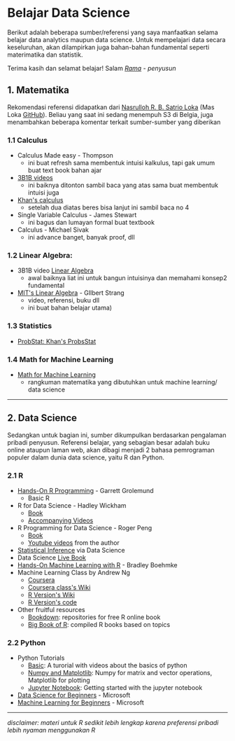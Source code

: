 # Belajar Data Science
Berikut adalah beberapa sumber/referensi yang saya manfaatkan selama belajar data analytics maupun data science. Untuk mempelajari data secara keseluruhan, akan dilampirkan juga bahan-bahan fundamental seperti materimatika dan statistik.

Terima kasih dan selamat belajar!
Salam
*[Rama](github.com/rizqrama) - penyusun*


## 1. Matematika
Rekomendasi referensi didapatkan dari [Nasrulloh R. B. Satrio Loka](https://scholar.google.com/citations?user=bA9vjiAAAAAJ&hl=en) (Mas Loka [GitHub](https://github.com/satrialoka)). Beliau yang saat ini sedang menempuh S3 di Belgia, juga menambahkan beberapa komentar terkait sumber-sumber yang diberikan


### 1.1 Calculus
- Calculus Made easy - Thompson
	- ini buat refresh sama membentuk intuisi kalkulus, tapi gak umum buat text book bahan ajar
- [3B1B videos](https://www.youtube.com/watch?v=WUvTyaaNkzM&list=PL0-GT3co4r2wlh6UHTUeQsrf3mlS2lk6x)
	- ini baiknya ditonton sambil baca yang atas sama buat membentuk intuisi juga
- [Khan's calculus](https://www.khanacademy.org/math/calculus-all-old)
	- setelah dua diatas beres bisa lanjut ini sambil baca no 4
- Single Variable Calculus - James Stewart
	- ini bagus dan lumayan formal buat textbook
- Calculus - Michael Sivak
	- ini advance banget, banyak proof, dll

### 1.2 Linear Algebra:
- 3B1B video [Linear Algebra](https://www.youtube.com/watch?v=fNk_zzaMoSs&list=PLZHQObOWTQDPD3MizzM2xVFitgF8hE_ab)
	- awal baiknya liat ini untuk bangun intuisinya dan memahami konsep2 fundamental
- [MIT's Linear Algebra](https://ocw.mit.edu/courses/mathematics/18-06sc-linear-algebra-fall-2011/) - GIlbert Strang
	- video, referensi, buku dll
	- ini buat bahan belajar utama)

### 1.3 Statistics
- [ProbStat: Khan's ProbsStat](https://www.khanacademy.org/math/statistics-probability)

### 1.4 Math for Machine Learning
- [Math for Machine Learning](https://mml-book.com/) 
	- rangkuman matematika yang dibutuhkan untuk machine learning/ data science

---

## 2. Data Science
Sedangkan untuk bagian ini, sumber dikumpulkan berdasarkan pengalaman pribadi penyusun. Referensi belajar, yang sebagian besar adalah buku online ataupun laman web, akan dibagi menjadi 2 bahasa pemrograman populer dalam dunia data science, yaitu R dan Python. 

### 2.1 R
- [Hands-On R Programming](https://rstudio-education.github.io/hopr/) - Garrett Grolemund
	- Basic R
- R for Data Science - Hadley Wickham
	- [Book](https://r4ds.had.co.nz)
	- [Accompanying Videos](https://youtube.com/playlist?list=PL3x6DOfs2NGglHEO3WBEaxiEZ0_ZiwZJi)
- R Programming for Data Science - Roger Peng
	- [Book](https://bookdown.org/rdpeng/rprogdatascience/)
	- [Youtube videos](https://www.youtube.com/@RogerPeng/videos) from the author
- [Statistical Inference](https://moderndive.netlify.app) via Data Science
- Data Science [Live Book](https://livebook.datascienceheroes.com)
- [Hands-On Machine Learning with R](https://bradleyboehmke.github.io/HOML/) - Bradley Boehmke
- Machine Learning Class by Andrew Ng
	- [Coursera](https://www.coursera.org/learn/machine-learning)
	- [Coursera class's Wiki](http://mlwiki.org/index.php/Machine_Learning_(coursera))
	- [R Version's Wiki](https://github.com/faridcher/machine-learning-course/wiki)
	- [R Version's code](https://github.com/faridcher/ml-course/tree/master/starter)
- Other fruitful resources
	- [Bookdown](https://bookdown.org/): repositories for free R online book
	- [Big Book of R](https://www.bigbookofr.com/index.html): compiled R books based on topics

### 2.2 Python
- Python Tutorials
	- [Basic](https://pythonprogramming.net/introduction-to-python-programming/): A turorial with videos about the basics of python 
	- [Numpy and Matplotlib](http://cs231n.github.io/python-numpy-tutorial/): Numpy for matrix and vector operations, Matplotlib for plotting
	- [Jupyter Notebook](https://medium.com/codingthesmartway-com-blog/getting-started-with-jupyter-notebook-for-python-4e7082bd5d46): Getting started with the jupyter notebook
- [Data Science for Beginners](https://github.com/microsoft/Data-Science-For-Beginners) - Microsoft
- [Machine Learning for Beginners](https://github.com/microsoft/ML-For-Beginners) - Microsoft

---
*disclaimer: materi untuk R sedikit lebih lengkap karena preferensi pribadi lebih nyaman menggunakan R*
